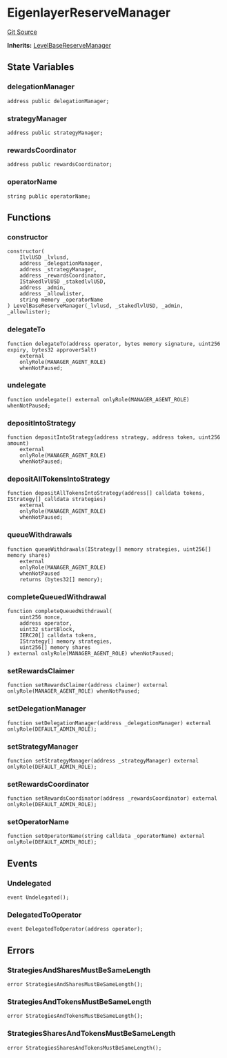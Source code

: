# EigenlayerReserveManager
[Git Source](https://github.com/Level-Money/contracts/blob/596e7d17f2f0a509e7a447183bc335cd46833918/src/reserve/LevelEigenlayerReserveManager.sol)

**Inherits:**
[LevelBaseReserveManager](/src/reserve/LevelBaseReserveManager.sol/abstract.LevelBaseReserveManager.md)


## State Variables
### delegationManager

```solidity
address public delegationManager;
```


### strategyManager

```solidity
address public strategyManager;
```


### rewardsCoordinator

```solidity
address public rewardsCoordinator;
```


### operatorName

```solidity
string public operatorName;
```


## Functions
### constructor


```solidity
constructor(
    IlvlUSD _lvlusd,
    address _delegationManager,
    address _strategyManager,
    address _rewardsCoordinator,
    IStakedlvlUSD _stakedlvlUSD,
    address _admin,
    address _allowlister,
    string memory _operatorName
) LevelBaseReserveManager(_lvlusd, _stakedlvlUSD, _admin, _allowlister);
```

### delegateTo


```solidity
function delegateTo(address operator, bytes memory signature, uint256 expiry, bytes32 approverSalt)
    external
    onlyRole(MANAGER_AGENT_ROLE)
    whenNotPaused;
```

### undelegate


```solidity
function undelegate() external onlyRole(MANAGER_AGENT_ROLE) whenNotPaused;
```

### depositIntoStrategy


```solidity
function depositIntoStrategy(address strategy, address token, uint256 amount)
    external
    onlyRole(MANAGER_AGENT_ROLE)
    whenNotPaused;
```

### depositAllTokensIntoStrategy


```solidity
function depositAllTokensIntoStrategy(address[] calldata tokens, IStrategy[] calldata strategies)
    external
    onlyRole(MANAGER_AGENT_ROLE)
    whenNotPaused;
```

### queueWithdrawals


```solidity
function queueWithdrawals(IStrategy[] memory strategies, uint256[] memory shares)
    external
    onlyRole(MANAGER_AGENT_ROLE)
    whenNotPaused
    returns (bytes32[] memory);
```

### completeQueuedWithdrawal


```solidity
function completeQueuedWithdrawal(
    uint256 nonce,
    address operator,
    uint32 startBlock,
    IERC20[] calldata tokens,
    IStrategy[] memory strategies,
    uint256[] memory shares
) external onlyRole(MANAGER_AGENT_ROLE) whenNotPaused;
```

### setRewardsClaimer


```solidity
function setRewardsClaimer(address claimer) external onlyRole(MANAGER_AGENT_ROLE) whenNotPaused;
```

### setDelegationManager


```solidity
function setDelegationManager(address _delegationManager) external onlyRole(DEFAULT_ADMIN_ROLE);
```

### setStrategyManager


```solidity
function setStrategyManager(address _strategyManager) external onlyRole(DEFAULT_ADMIN_ROLE);
```

### setRewardsCoordinator


```solidity
function setRewardsCoordinator(address _rewardsCoordinator) external onlyRole(DEFAULT_ADMIN_ROLE);
```

### setOperatorName


```solidity
function setOperatorName(string calldata _operatorName) external onlyRole(DEFAULT_ADMIN_ROLE);
```

## Events
### Undelegated

```solidity
event Undelegated();
```

### DelegatedToOperator

```solidity
event DelegatedToOperator(address operator);
```

## Errors
### StrategiesAndSharesMustBeSameLength

```solidity
error StrategiesAndSharesMustBeSameLength();
```

### StrategiesAndTokensMustBeSameLength

```solidity
error StrategiesAndTokensMustBeSameLength();
```

### StrategiesSharesAndTokensMustBeSameLength

```solidity
error StrategiesSharesAndTokensMustBeSameLength();
```

